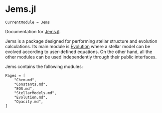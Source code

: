 # Jems.jl

```@meta
CurrentModule = Jems
```

Documentation for [Jems.jl](https://github.com/orlox/Jems.jl).

Jems is a package designed for performing stellar structure and evolution calculations.
Its main module is [Evolution](@ref) where a stellar model can be evolved according to user-defined equations.
On the other hand, all the other modules can be used independently through their public interfaces.

Jems contains the following modules:

```@contents
Pages = [
    "Chem.md",
    "Constants.md",
    "EOS.md",
    "StellarModels.md",
    "Evolution.md",
    "Opacity.md",
]
```
